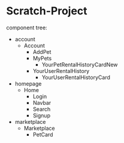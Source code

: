 # Scratch-Project

component tree:
- account
    - Account
        - AddPet
        - MyPets
            - YourPetRentalHistoryCardNew
        - YourUserRentalHistory
            - YourUserRentalHistoryCard 
- homepage
    - Home
        - Login
        - Navbar
        - Search
        - Signup
- marketplace
    - Marketplace
        - PetCard

